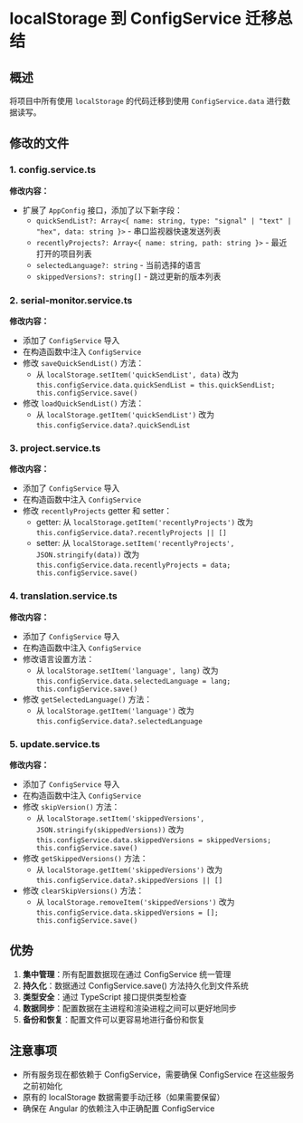 # localStorage 到 ConfigService 迁移总结

## 概述
将项目中所有使用 `localStorage` 的代码迁移到使用 `ConfigService.data` 进行数据读写。

## 修改的文件

### 1. config.service.ts
**修改内容：**
- 扩展了 `AppConfig` 接口，添加了以下新字段：
  - `quickSendList?: Array<{ name: string, type: "signal" | "text" | "hex", data: string }>` - 串口监视器快速发送列表
  - `recentlyProjects?: Array<{ name: string, path: string }>` - 最近打开的项目列表
  - `selectedLanguage?: string` - 当前选择的语言
  - `skippedVersions?: string[]` - 跳过更新的版本列表

### 2. serial-monitor.service.ts
**修改内容：**
- 添加了 `ConfigService` 导入
- 在构造函数中注入 `ConfigService`
- 修改 `saveQuickSendList()` 方法：
  - 从 `localStorage.setItem('quickSendList', data)` 改为 `this.configService.data.quickSendList = this.quickSendList; this.configService.save()`
- 修改 `loadQuickSendList()` 方法：
  - 从 `localStorage.getItem('quickSendList')` 改为 `this.configService.data?.quickSendList`

### 3. project.service.ts
**修改内容：**
- 添加了 `ConfigService` 导入
- 在构造函数中注入 `ConfigService`
- 修改 `recentlyProjects` getter 和 setter：
  - getter: 从 `localStorage.getItem('recentlyProjects')` 改为 `this.configService.data?.recentlyProjects || []`
  - setter: 从 `localStorage.setItem('recentlyProjects', JSON.stringify(data))` 改为 `this.configService.data.recentlyProjects = data; this.configService.save()`

### 4. translation.service.ts
**修改内容：**
- 添加了 `ConfigService` 导入
- 在构造函数中注入 `ConfigService`
- 修改语言设置方法：
  - 从 `localStorage.setItem('language', lang)` 改为 `this.configService.data.selectedLanguage = lang; this.configService.save()`
- 修改 `getSelectedLanguage()` 方法：
  - 从 `localStorage.getItem('language')` 改为 `this.configService.data?.selectedLanguage`

### 5. update.service.ts
**修改内容：**
- 添加了 `ConfigService` 导入
- 在构造函数中注入 `ConfigService`
- 修改 `skipVersion()` 方法：
  - 从 `localStorage.setItem('skippedVersions', JSON.stringify(skippedVersions))` 改为 `this.configService.data.skippedVersions = skippedVersions; this.configService.save()`
- 修改 `getSkippedVersions()` 方法：
  - 从 `localStorage.getItem('skippedVersions')` 改为 `this.configService.data?.skippedVersions || []`
- 修改 `clearSkipVersions()` 方法：
  - 从 `localStorage.removeItem('skippedVersions')` 改为 `this.configService.data.skippedVersions = []; this.configService.save()`

## 优势
1. **集中管理**：所有配置数据现在通过 ConfigService 统一管理
2. **持久化**：数据通过 ConfigService.save() 方法持久化到文件系统
3. **类型安全**：通过 TypeScript 接口提供类型检查
4. **数据同步**：配置数据在主进程和渲染进程之间可以更好地同步
5. **备份和恢复**：配置文件可以更容易地进行备份和恢复

## 注意事项
- 所有服务现在都依赖于 ConfigService，需要确保 ConfigService 在这些服务之前初始化
- 原有的 localStorage 数据需要手动迁移（如果需要保留）
- 确保在 Angular 的依赖注入中正确配置 ConfigService
